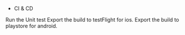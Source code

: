 
* CI & CD
 
Run the Unit test
Export the build to testFlight for ios.
Export the build to playstore for android.
